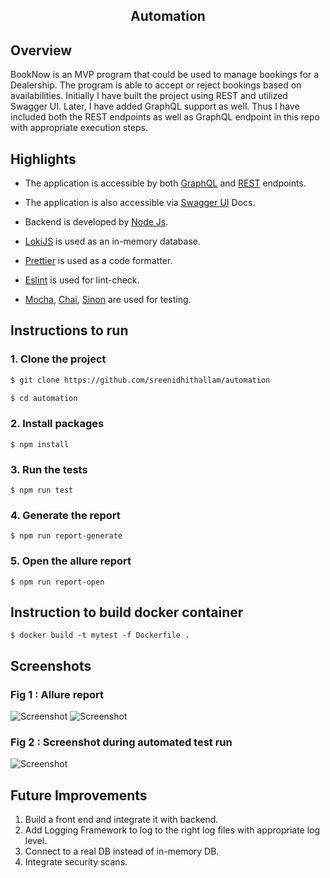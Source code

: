 <h2 align="center">Automation</h2>

## Overview
BookNow is an MVP program that could be used to manage bookings for a Dealership. The program is able to accept or reject bookings based on availabilities. Initially I have built the project using REST and utilized Swagger UI. Later, I have added GraphQL support as well. Thus I have included both the REST endpoints as well as  GraphQL endpoint in this repo with appropriate execution steps.

## Highlights

- The application is accessible by both [GraphQL](https://graphql.org/) and [REST](https://restfulapi.net/) endpoints.
- The application is also accessible via [Swagger UI](https://swagger.io/tools/swagger-ui/) Docs.

- Backend is developed by [Node Js](https://nodejs.org/en/download/).
- [LokiJS](https://github.com/techfort/LokiJS) is used as an in-memory database.
- [Prettier](https://prettier.io/) is used as a  code formatter.
- [Eslint](https://eslint.org/) is used for lint-check.
- [Mocha](https://mochajs.org/), [Chai](https://www.chaijs.com/), [Sinon](https://sinonjs.org/) are used for testing.

## Instructions to run

### 1. Clone the project
```bash
$ git clone https://github.com/sreenidhithallam/automation
```

```bash
$ cd automation
```

### 2. Install packages

```
$ npm install
```

### 3. Run the tests

```
$ npm run test
```

### 4. Generate the report

```
$ npm run report-generate
```

### 5. Open the allure report

```
$ npm run report-open
```

## Instruction to build docker container

```
$ docker build -t mytest -f Dockerfile .
```

##  Screenshots

  ### Fig 1 : Allure report
  ![Screenshot](https://github.com/sreenidhithallam/automation/blob/master/screenshots/allureReport_1.png)
  ![Screenshot](https://github.com/sreenidhithallam/automation/blob/master/screenshots/allureReport_2.png)
  
  ### Fig 2 : Screenshot during automated test run
  ![Screenshot](https://github.com/sreenidhithallam/automation/blob/master/screenshots/electric.png)
  
  
##  Future Improvements
1. Build a front end and integrate it with backend.
2. Add Logging Framework to log to the right log files with appropriate log level.
3. Connect to a real DB instead of in-memory DB.
4. Integrate security scans.

